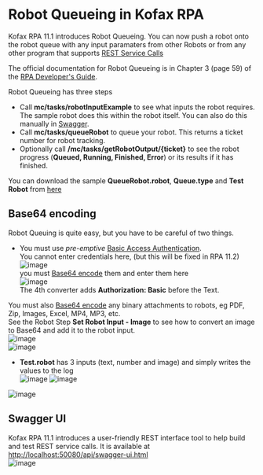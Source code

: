 # Robot Queueing in Kofax RPA

Kofax RPA 11.1 introduces Robot Queueing. You can now push a robot onto the robot queue with any input paramaters from other Robots or from any other program that supports [REST Service Calls](https://en.wikipedia.org/wiki/Representational_state_transfer)

The official documentation for Robot Queueing is in Chapter 3 (page 59) of the [RPA Developer's Guide](https://docshield.kofax.com/RPA/en_US/11.1.0_vwsnqu4c9o/print/KofaxRPADevelopersGuide_EN.pdf).

Robot Queueing has three steps
* Call **mc/tasks/robotInputExample** to see what inputs the robot requires. The sample robot does this within the robot itself. You can also do this manually in [Swagger](#swagger-ui).
* Call **mc/tasks/queueRobot** to queue your robot. This returns a ticket number for robot tracking.
* Optionally call **/mc/tasks/getRobotOutput/{ticket}** to see the robot progress (**Queued, Running, Finished, Error**) or its results if it has finished.

You can download the sample **QueueRobot.robot**, **Queue.type** and **Test Robot** from [here](https://github.com/KofaxRPA/RPA-11.1/tree/main/QueueRobot)

## Base64 encoding
Robot Queuing is quite easy, but you have to be careful of two things.
* You must use *pre-emptive* [Basic Access Authentication](https://en.wikipedia.org/wiki/Basic_access_authentication#Client_side).  
You cannot enter credentials here, (but this will be fixed in RPA 11.2)  
![image](https://user-images.githubusercontent.com/47416964/100008521-daf58080-2dcd-11eb-9d87-3cac1f88c76a.png)  
you must [Base64 encode](https://en.wikipedia.org/wiki/Base64#Examples) them and enter them here  
![image](https://user-images.githubusercontent.com/47416964/100008642-fe203000-2dcd-11eb-8480-9eedbac12d7d.png)  
The 4th converter adds **Authorization: Basic** before the Text.

You must also [Base64 encode](https://en.wikipedia.org/wiki/Base64#Examples) any binary attachments to robots, eg PDF, Zip, Images, Excel, MP4, MP3, etc.   
See the Robot Step **Set Robot Input - Image** to see how to convert an image to Base64 and add it to the robot input.  
![image](https://user-images.githubusercontent.com/47416964/100009065-9dddbe00-2dce-11eb-81d4-225c5e8bd36f.png)  
![image](https://user-images.githubusercontent.com/47416964/100009145-bc43b980-2dce-11eb-90f9-1554a401803e.png)

* **Test.robot** has 3 inputs (text, number and image) and simply writes the values to the log  
![image](https://user-images.githubusercontent.com/47416964/99886070-ed3eb580-2c39-11eb-986e-ac73f698e54a.png) ![image](https://user-images.githubusercontent.com/47416964/99886078-fb8cd180-2c39-11eb-9948-10249df9a092.png)

![image](https://user-images.githubusercontent.com/47416964/99885930-e794a000-2c38-11eb-9074-b21bc479bc88.png)  

## Swagger UI

Kofax RPA 11.1 introduces a user-friendly REST interface tool to help build and test REST service calls. It is available at [http://localhost:50080/api/swagger-ui.html](http://localhost:50080/api/swagger-ui.html)    
![image](https://user-images.githubusercontent.com/47416964/98936352-26ae4d00-24e5-11eb-8e07-910e620dc274.png)
